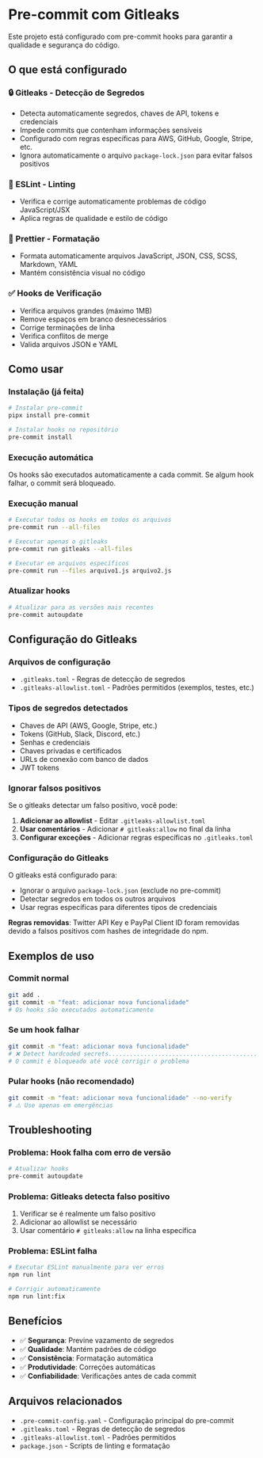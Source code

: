# Pre-commit com Gitleaks

Este projeto está configurado com pre-commit hooks para garantir a qualidade e segurança do código.

## O que está configurado

### 🔒 Gitleaks - Detecção de Segredos

- Detecta automaticamente segredos, chaves de API, tokens e credenciais
- Impede commits que contenham informações sensíveis
- Configurado com regras específicas para AWS, GitHub, Google, Stripe, etc.
- Ignora automaticamente o arquivo `package-lock.json` para evitar falsos positivos

### 🧹 ESLint - Linting

- Verifica e corrige automaticamente problemas de código JavaScript/JSX
- Aplica regras de qualidade e estilo de código

### 🎨 Prettier - Formatação

- Formata automaticamente arquivos JavaScript, JSON, CSS, SCSS, Markdown, YAML
- Mantém consistência visual no código

### ✅ Hooks de Verificação

- Verifica arquivos grandes (máximo 1MB)
- Remove espaços em branco desnecessários
- Corrige terminações de linha
- Verifica conflitos de merge
- Valida arquivos JSON e YAML

## Como usar

### Instalação (já feita)

```bash
# Instalar pre-commit
pipx install pre-commit

# Instalar hooks no repositório
pre-commit install
```

### Execução automática

Os hooks são executados automaticamente a cada commit. Se algum hook falhar, o commit será bloqueado.

### Execução manual

```bash
# Executar todos os hooks em todos os arquivos
pre-commit run --all-files

# Executar apenas o gitleaks
pre-commit run gitleaks --all-files

# Executar em arquivos específicos
pre-commit run --files arquivo1.js arquivo2.js
```

### Atualizar hooks

```bash
# Atualizar para as versões mais recentes
pre-commit autoupdate
```

## Configuração do Gitleaks

### Arquivos de configuração

- `.gitleaks.toml` - Regras de detecção de segredos
- `.gitleaks-allowlist.toml` - Padrões permitidos (exemplos, testes, etc.)

### Tipos de segredos detectados

- Chaves de API (AWS, Google, Stripe, etc.)
- Tokens (GitHub, Slack, Discord, etc.)
- Senhas e credenciais
- Chaves privadas e certificados
- URLs de conexão com banco de dados
- JWT tokens

### Ignorar falsos positivos

Se o gitleaks detectar um falso positivo, você pode:

1. **Adicionar ao allowlist** - Editar `.gitleaks-allowlist.toml`
2. **Usar comentários** - Adicionar `# gitleaks:allow` no final da linha
3. **Configurar exceções** - Adicionar regras específicas no `.gitleaks.toml`

### Configuração do Gitleaks

O gitleaks está configurado para:

- Ignorar o arquivo `package-lock.json` (exclude no pre-commit)
- Detectar segredos em todos os outros arquivos
- Usar regras específicas para diferentes tipos de credenciais

**Regras removidas**: Twitter API Key e PayPal Client ID foram removidas devido a falsos positivos com hashes de integridade do npm.

## Exemplos de uso

### Commit normal

```bash
git add .
git commit -m "feat: adicionar nova funcionalidade"
# Os hooks são executados automaticamente
```

### Se um hook falhar

```bash
git commit -m "feat: adicionar nova funcionalidade"
# ❌ Detect hardcoded secrets.................................................Failed
# O commit é bloqueado até você corrigir o problema
```

### Pular hooks (não recomendado)

```bash
git commit -m "feat: adicionar nova funcionalidade" --no-verify
# ⚠️ Use apenas em emergências
```

## Troubleshooting

### Problema: Hook falha com erro de versão

```bash
# Atualizar hooks
pre-commit autoupdate
```

### Problema: Gitleaks detecta falso positivo

1. Verificar se é realmente um falso positivo
2. Adicionar ao allowlist se necessário
3. Usar comentário `# gitleaks:allow` na linha específica

### Problema: ESLint falha

```bash
# Executar ESLint manualmente para ver erros
npm run lint

# Corrigir automaticamente
npm run lint:fix
```

## Benefícios

- ✅ **Segurança**: Previne vazamento de segredos
- ✅ **Qualidade**: Mantém padrões de código
- ✅ **Consistência**: Formatação automática
- ✅ **Produtividade**: Correções automáticas
- ✅ **Confiabilidade**: Verificações antes de cada commit

## Arquivos relacionados

- `.pre-commit-config.yaml` - Configuração principal do pre-commit
- `.gitleaks.toml` - Regras de detecção de segredos
- `.gitleaks-allowlist.toml` - Padrões permitidos
- `package.json` - Scripts de linting e formatação
